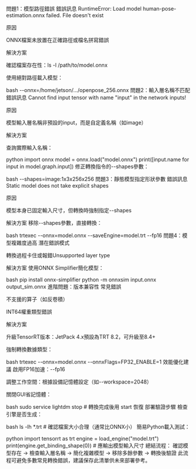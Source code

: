 問題1：模型路徑錯誤
錯誤訊息
RuntimeError: Load model human-pose-estimation.onnx failed. File doesn't exist

原因

ONNX檔案未放置在正確路徑或檔名拼寫錯誤

解決方案

確認檔案存在性：ls -l /path/to/model.onnx

使用絕對路徑載入模型：

bash
--onnx=/home/jetson/.../openpose_256.onnx
問題2：輸入層名稱不匹配
錯誤訊息
Cannot find input tensor with name "input" in the network inputs!

原因

模型輸入層名稱非預設的input，而是自定義名稱（如image）

解決方案

查詢實際輸入名稱：

python
import onnx
model = onnx.load("model.onnx")
print([input.name for input in model.graph.input])
修正轉換指令的--shapes參數：

bash
--shapes=image:1x3x256x256
問題3：靜態模型指定形狀參數
錯誤訊息
Static model does not take explicit shapes

原因

模型本身已固定輸入尺寸，但轉換時強制指定--shapes

解決方案
移除--shapes參數，直接轉換：

bash
trtexec --onnx=model.onnx --saveEngine=model.trt --fp16
問題4：模型複雜度過高
潛在錯誤模式

轉換過程卡住或報錯Unsupported layer type

解決方案
使用ONNX Simplifier簡化模型：

bash
pip install onnx-simplifier
python -m onnxsim input.onnx output_sim.onnx
進階問題：版本兼容性
常見錯誤

不支援的算子（如反卷積）

INT64權重類型錯誤

解決方案

升級TensorRT版本：JetPack 4.x預設為TRT 8.2，可升級至8.4+

強制轉換數據類型：

bash
trtexec --onnx=model.onnx --onnxFlags=FP32_ENABLE=1
效能優化建議
啟用FP16加速：--fp16

調整工作空間：根據設備記憶體設定（如--workspace=2048）

關閉GUI省記憶體：

bash
sudo service lightdm stop  # 轉換完成後用 start 恢復
部署驗證步驟
檢查引擎是否生成：

bash
ls -lh *.trt  # 確認檔案大小合理（通常比ONNX小）
簡易Python載入測試：

python
import tensorrt as trt
engine = load_engine("model.trt")
print(engine.get_binding_shape(0))  # 應輸出模型輸入尺寸
總結流程：
確認模型存在 → 檢查輸入層名稱 → 簡化複雜模型 → 移除多餘參數 → 轉換後驗證
此流程可避免多數常見轉換錯誤，建議保存此清單供未來部署參考。